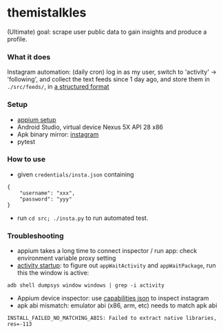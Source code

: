 # themistalkles

(Ultimate) goal: scrape user public data to gain insights and produce a profile.

### What it does

Instagram automation: (daily cron) log in as my user, switch to 'activity' -> 'following', and collect the text feeds since 1 day ago, and store them in `./src/feeds/`, in [a structured format](src/parse.t.py#L40)

### Setup

* [appium setup](https://github.com/appium/appium/blob/master/docs/en/about-appium/getting-started.md)
* Android Studio, virtual device Nexus 5X API 28 x86
* Apk binary mirror: [instagram](https://www.apkmirror.com/apk/instagram/instagram-instagram/instagram-instagram-70-0-0-22-98-130580-release/instagram-70-0-0-22-98-4-android-apk-download/)
* pytest

### How to use

* given `credentials/insta.json` containing
```
{
    "username": "xxx",
    "password": "yyy"
}
```
* run `cd src; ./insta.py` to run automated test.

### Troubleshooting

* appium takes a long time to connect inspector / run app: check environment variable proxy setting
* [activity startup](https://github.com/appium/appium/blob/master/docs/en/writing-running-appium/android/activity-startup.md#how-to-troubleshoot-activities-startup): to figure out `appWaitActivity` and `appWaitPackage`, run this the window is active:
```
adb shell dumpsys window windows | grep -i activity
```
* Appium device inspector: use [capabilities json](instagram_session.json) to inspect instagram
* apk abi mismatch: emulator abi (x86, arm, etc) needs to match apk abi
```
INSTALL_FAILED_NO_MATCHING_ABIS: Failed to extract native libraries, res=-113
```